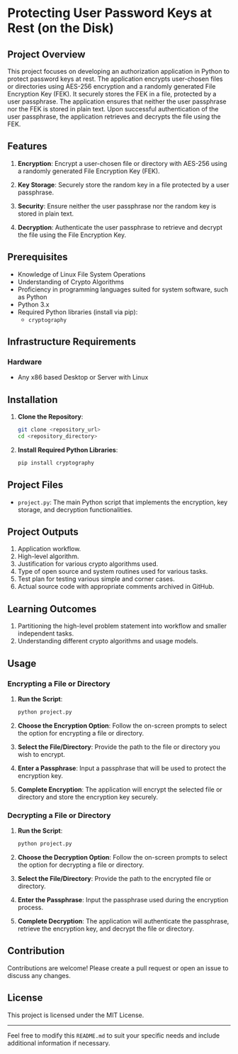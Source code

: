 # Protecting User Password Keys at Rest (on the Disk)

## Project Overview

This project focuses on developing an authorization application in Python to protect password keys at rest. The application encrypts user-chosen files or directories using AES-256 encryption and a randomly generated File Encryption Key (FEK). It securely stores the FEK in a file, protected by a user passphrase. The application ensures that neither the user passphrase nor the FEK is stored in plain text. Upon successful authentication of the user passphrase, the application retrieves and decrypts the file using the FEK.

## Features

1. **Encryption**: Encrypt a user-chosen file or directory with AES-256 using a randomly generated File Encryption Key (FEK).

2. **Key Storage**: Securely store the random key in a file protected by a user passphrase.

3. **Security**: Ensure neither the user passphrase nor the random key is stored in plain text.

4. **Decryption**: Authenticate the user passphrase to retrieve and decrypt the file using the File Encryption Key.

## Prerequisites

- Knowledge of Linux File System Operations
- Understanding of Crypto Algorithms
- Proficiency in programming languages suited for system software, such as Python
- Python 3.x
- Required Python libraries (install via pip):
  - `cryptography`

## Infrastructure Requirements

### Hardware

- Any x86 based Desktop or Server with Linux

## Installation

1. **Clone the Repository**:
    ```sh
    git clone <repository_url>
    cd <repository_directory>
    ```

2. **Install Required Python Libraries**:
    ```sh
    pip install cryptography 
    ```

## Project Files

- `project.py`: The main Python script that implements the encryption, key storage, and decryption functionalities.

## Project Outputs

1. Application workflow.
2. High-level algorithm.
3. Justification for various crypto algorithms used.
4. Type of open source and system routines used for various tasks.
5. Test plan for testing various simple and corner cases.
6. Actual source code with appropriate comments archived in GitHub.

## Learning Outcomes

1. Partitioning the high-level problem statement into workflow and smaller independent tasks.
2. Understanding different crypto algorithms and usage models.

## Usage

### Encrypting a File or Directory

1. **Run the Script**: 
    ```sh
    python project.py
    ```

2. **Choose the Encryption Option**: Follow the on-screen prompts to select the option for encrypting a file or directory.

3. **Select the File/Directory**: Provide the path to the file or directory you wish to encrypt.

4. **Enter a Passphrase**: Input a passphrase that will be used to protect the encryption key.

5. **Complete Encryption**: The application will encrypt the selected file or directory and store the encryption key securely.

### Decrypting a File or Directory

1. **Run the Script**: 
    ```sh
    python project.py
    ```

2. **Choose the Decryption Option**: Follow the on-screen prompts to select the option for decrypting a file or directory.

3. **Select the File/Directory**: Provide the path to the encrypted file or directory.

4. **Enter the Passphrase**: Input the passphrase used during the encryption process.

5. **Complete Decryption**: The application will authenticate the passphrase, retrieve the encryption key, and decrypt the file or directory.

## Contribution

Contributions are welcome! Please create a pull request or open an issue to discuss any changes.

## License

This project is licensed under the MIT License.

---

Feel free to modify this `README.md` to suit your specific needs and include additional information if necessary.
